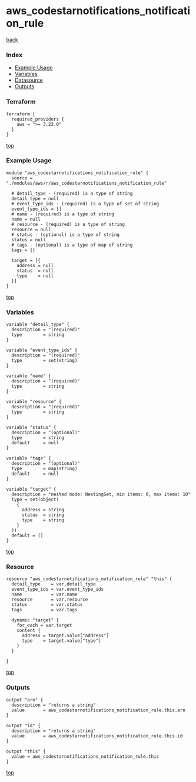 # aws_codestarnotifications_notification_rule

[back](../aws.md)

### Index

- [Example Usage](#example-usage)
- [Variables](#variables)
- [Datasource](#datasource)
- [Outputs](#outputs)

### Terraform

```hcl
terraform {
  required_providers {
    aws = ">= 3.22.0"
  }
}
```

[top](#index)

### Example Usage

```hcl
module "aws_codestarnotifications_notification_rule" {
  source = "./modules/aws/r/aws_codestarnotifications_notification_rule"

  # detail_type - (required) is a type of string
  detail_type = null
  # event_type_ids - (required) is a type of set of string
  event_type_ids = []
  # name - (required) is a type of string
  name = null
  # resource - (required) is a type of string
  resource = null
  # status - (optional) is a type of string
  status = null
  # tags - (optional) is a type of map of string
  tags = {}

  target = [{
    address = null
    status  = null
    type    = null
  }]
}
```

[top](#index)

### Variables

```hcl
variable "detail_type" {
  description = "(required)"
  type        = string
}

variable "event_type_ids" {
  description = "(required)"
  type        = set(string)
}

variable "name" {
  description = "(required)"
  type        = string
}

variable "resource" {
  description = "(required)"
  type        = string
}

variable "status" {
  description = "(optional)"
  type        = string
  default     = null
}

variable "tags" {
  description = "(optional)"
  type        = map(string)
  default     = null
}

variable "target" {
  description = "nested mode: NestingSet, min items: 0, max items: 10"
  type = set(object(
    {
      address = string
      status  = string
      type    = string
    }
  ))
  default = []
}
```

[top](#index)

### Resource

```hcl
resource "aws_codestarnotifications_notification_rule" "this" {
  detail_type    = var.detail_type
  event_type_ids = var.event_type_ids
  name           = var.name
  resource       = var.resource
  status         = var.status
  tags           = var.tags

  dynamic "target" {
    for_each = var.target
    content {
      address = target.value["address"]
      type    = target.value["type"]
    }
  }

}
```

[top](#index)

### Outputs

```hcl
output "arn" {
  description = "returns a string"
  value       = aws_codestarnotifications_notification_rule.this.arn
}

output "id" {
  description = "returns a string"
  value       = aws_codestarnotifications_notification_rule.this.id
}

output "this" {
  value = aws_codestarnotifications_notification_rule.this
}
```

[top](#index)